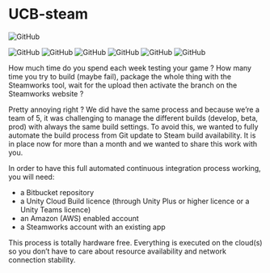 # UCB-steam

![GitHub](https://img.shields.io/github/license/polycornegames/UCB-steam)

![GitHub](https://img.shields.io/badge/Build-Unity-blue) ![GitHub](https://img.shields.io/badge/AWS-EC2-orange) ![GitHub](https://img.shields.io/badge/AWS-Lambda-orange) ![GitHub](https://img.shields.io/badge/AWS-SES-orange) ![GitHub](https://img.shields.io/badge/AWS-S3-orange) ![GitHub](https://img.shields.io/badge/Build-Steam-lightgrey)

How much time do you spend each week testing your game ? How many time you try to build (maybe fail), package the whole thing with the Steamworks tool, wait for the upload then activate the branch on the Steamworks website ?

Pretty annoying right ?
We did have the same process and because we’re a team of 5, it was challenging to manage the different builds (develop, beta, prod) with always the same build settings.
To avoid this, we wanted to fully automate the build process from Git update to Steam build availability. It is in place now for more than a month and we wanted to share this work with you.
 
In order to have this full automated continuous integration process working, you will need:
- a Bitbucket repository
- a Unity Cloud Build licence (through Unity Plus or higher licence or a Unity Teams licence)
- an Amazon (AWS) enabled account
- a Steamworks account with an existing app

This process is totally hardware free. Everything is executed on the cloud(s) so you don’t have to care about resource availability and network connection stability.
